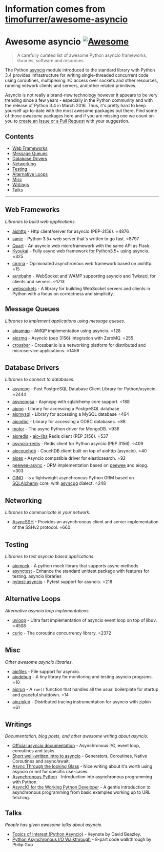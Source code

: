 # Information comes from [timofurrer/awesome-asyncio](https://github.com/timofurrer/awesome-asyncio)
# Awesome asyncio [![Awesome](https://cdn.rawgit.com/sindresorhus/awesome/d7305f38d29fed78fa85652e3a63e154dd8e8829/media/badge.svg)](https://github.com/sindresorhus/awesome)

> A carefully curated list of awesome Python asyncio frameworks, libraries, software and resources.

The Python [asyncio](https://docs.python.org/3/library/asyncio.html) module introduced to the standard library with Python 3.4 provides infrastructure for writing single-threaded concurrent code using coroutines, multiplexing I/O access over sockets and other resources, running network clients and servers, and other related primitives.

Asyncio is not really a brand-new technology however it appears to be very trending since a few years - especially in the Python community and with the release of Python 3.4 in March 2016.
Thus, it's pretty hard to keep yourself up-to-date with the most awesome packages out there.
Find some of those *awesome* packages here and if you are missing one we count on you to [create an Issue or a Pull Request](https://github.com/timofurrer/awesome-asyncio/blob/master/CONTRIBUTING.md) with your suggestion.

## Contents

* [Web Frameworks](#web-frameworks)
* [Message Queues](#message-queues)
* [Database Drivers](#database-drivers)
* [Networking](#networking)
* [Testing](#testing)
* [Alternative Loops](#alternative-loops)
* [Misc](#misc)
* [Writings](#writings)
* [Talks](#talks)

***

## Web Frameworks

*Libraries to build web applications.*

* [aiohttp](https://github.com/KeepSafe/aiohttp) - Http client/server for asyncio (PEP-3156). :star:4876
* [sanic](https://github.com/channelcat/sanic) - Python 3.5+ web server that's written to go fast. :star:8797
* [Quart](https://gitlab.com/pgjones/quart) - An asyncio web microframework with the same API as Flask.
* [Kyoukai](https://github.com/SunDwarf/Kyoukai) - Fully async web framework for Python3.5+ using asyncio. :star:325
* [cirrina](https://github.com/neolynx/cirrina) - Opinionated asynchronous web framework based on aiohttp. :star:15
* [autobahn](https://github.com/crossbario/autobahn-python) - WebSocket and WAMP supporting asyncio and Twisted, for clients and servers. :star:1713
* [websockets](https://github.com/aaugustin/websockets/) - A library for building WebSocket servers and clients in Python with a focus on correctness and simplicity.

## Message Queues

*Libraries to implement applications using message queues.*

* [aioamqp](https://github.com/Polyconseil/aioamqp) - AMQP implementation using asyncio. :star:128
* [aiozmq](https://github.com/aio-libs/aiozmq) - Asyncio (pep 3156) integration with ZeroMQ. :star:255
* [crossbar](https://github.com/crossbario/crossbar) - Crossbar.io is a networking platform for distributed and microservice applications. :star:1456

## Database Drivers

*Libraries to connect to databases.*

* [asyncpg](https://github.com/MagicStack/asyncpg) - Fast PostgreSQL Database Client Library for Python/asyncio. :star:2444
* [asyncpgsa](https://github.com/CanopyTax/asyncpgsa) - Asyncpg with sqlalchemy core support. :star:188
* [aiopg](https://github.com/aio-libs/aiopg/) - Library for accessing a PostgreSQL database.
* [aiomysql](https://github.com/aio-libs/aiomysql) - Library for accessing a MySQL database :star:464
* [aioodbc](https://github.com/aio-libs/aioodbc) - Library for accessing a ODBC databases. :star:88
* [motor](https://github.com/mongodb/motor) - The async Python driver for MongoDB. :star:936
* [aioredis](https://github.com/aio-libs/aioredis) - [aio-libs](https://github.com/aio-libs) Redis client (PEP 3156). :star:537
* [asyncio-redis](https://github.com/jonathanslenders/asyncio-redis) - Redis client for Python asyncio (PEP 3156). :star:409
* [aiocouchdb](https://github.com/aio-libs/aiocouchdb) - CouchDB client built on top of aiohttp (asyncio). :star:40
* [aioes](https://github.com/aio-libs/aioes) - Asyncio compatible driver for elasticsearch. :star:92
* [peewee-async](https://github.com/05bit/peewee-async) - ORM implementation based on [peewee](https://github.com/coleifer/peewee) and aiopg. :star:303
* [GINO](https://github.com/fantix/gino) - is a lightweight asynchronous Python ORM based on [SQLAlchemy](https://www.sqlalchemy.org/) core, with [asyncpg](https://github.com/MagicStack/asyncpg) dialect. :star:248

## Networking

*Libraries to communicate in your network.*

* [AsyncSSH](https://github.com/ronf/asyncssh) - Provides an asynchronous client and server implementation of the SSHv2 protocol. :star:660

## Testing

*Libraries to test asyncio based applications.*

* [aiomock](https://github.com/nhumrich/aiomock/) - A python mock library that supports async methods.
* [asynctest](https://github.com/Martiusweb/asynctest/) - Enhance the standard unittest package with features for testing. asyncio libraries
* [pytest-asyncio](https://github.com/pytest-dev/pytest-asyncio) - Pytest support for asyncio. :star:218

## Alternative Loops

*Alternative asyncio loop implementations.*

* [uvloop](https://github.com/MagicStack/uvloop) - Ultra fast implementation of asyncio event loop on top of libuv. :star:4508
* [curio](https://github.com/dabeaz/curio) - The coroutine concurrency library. :star:2372

## Misc

*Other awesome asyncio libraries.*

* [aiofiles](https://github.com/Tinche/aiofiles/) - File support for asyncio.
* [aiodebug](https://github.com/qntln/aiodebug) - A tiny library for monitoring and testing asyncio programs. :star:10
* [aiorun](https://github.com/cjrh/aiorun) - A `run()` function that handles all the usual boilerplate for startup and graceful shutdown. :star:14
* [aiozipkin](https://github.com/aio-libs/aiozipkin) - Distributed tracing instrumentation for asyncio with zipkin :star:61

## Writings

*Documentation, blog posts, and other awesome writing about asyncio.*

* [Official asyncio documentation](https://docs.python.org/3/library/asyncio.html) - Asynchronous I/O, event loop, coroutines and tasks.
* [Short well-written intro to asyncio](http://masnun.com/2015/11/13/python-generators-coroutines-native-coroutines-and-async-await.html) - Generators, Coroutines, Native Coroutines and async/await.
* [Async Through the looking Glass](https://hackernoon.com/async-through-the-looking-glass-d69a0a88b661) - Nice writing about it's worth using asyncio or not for specific use-cases.
* [Asynchronous Python](https://hackernoon.com/asynchronous-python-45df84b82434) - Introduction into asynchronous programming with Python.
* [AsyncIO for the Working Python Developer](https://hackernoon.com/asyncio-for-the-working-python-developer-5c468e6e2e8e) - A gentle introduction to asynchronous programming from basic examples working up to URL fetching.

## Talks

*People has given awesome talks about asyncio.*

* [Topics of Interest (Python Asyncio)](https://www.youtube.com/watch?v=ZzfHjytDceU) - Keynote by David Beazley.
* [Python Asynchronous I/O Walkthrough](https://www.youtube.com/playlist?list=PLpEcQSRWP2IjVRlTUptdD05kG-UkJynQT) - 8-part code walkthrough by Philip Guo


